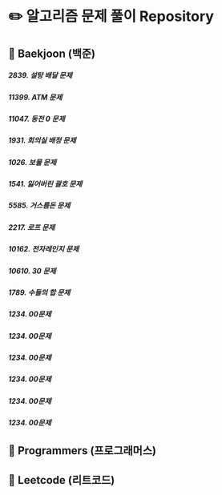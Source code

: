 # :pencil2: 알고리즘 문제 풀이 Repository

## :blue_book: Baekjoon (백준)
##### 2839. 설탕 배달 문제
##### 11399. ATM 문제
##### 11047. 동전 0 문제
##### 1931. 회의실 배정 문제
##### 1026. 보물 문제
##### 1541. 잃어버린 괄호 문제
##### 5585. 거스름돈 문제
##### 2217. 로프 문제
##### 10162. 전자레인지 문제
##### 10610. 30 문제
##### 1789. 수들의 합 문제
##### 1234. 00문제
##### 1234. 00문제
##### 1234. 00문제
##### 1234. 00문제
##### 1234. 00문제
##### 1234. 00문제

## :blue_book: Programmers (프로그래머스)
## :blue_book: Leetcode (리트코드)
